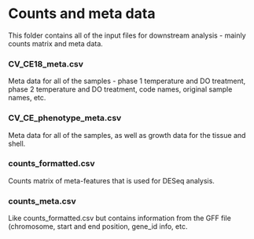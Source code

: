 # Counts and meta data
This folder contains all of the input files for downstream analysis - mainly counts matrix and meta data.

### CV_CE18_meta.csv
Meta data for all of the samples - phase 1 temperature and DO treatment, phase 2 temperature and DO treatment, code names, original sample names, etc.

### CV_CE_phenotype_meta.csv
Meta data for all of the samples, as well as growth data for the tissue and shell.

### counts_formatted.csv
Counts matrix of meta-features that is used for DESeq analysis.

### counts_meta.csv
Like counts_formatted.csv but contains information from the GFF file (chromosome, start and end position, gene_id info, etc.